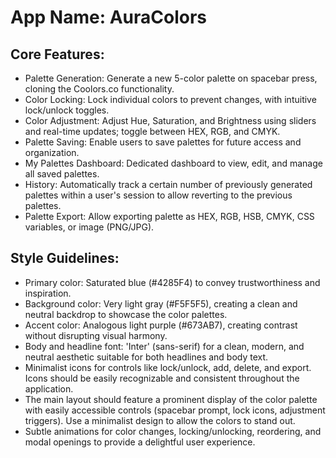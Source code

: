 # **App Name**: AuraColors

## Core Features:

- Palette Generation: Generate a new 5-color palette on spacebar press, cloning the Coolors.co functionality.
- Color Locking: Lock individual colors to prevent changes, with intuitive lock/unlock toggles.
- Color Adjustment: Adjust Hue, Saturation, and Brightness using sliders and real-time updates; toggle between HEX, RGB, and CMYK.
- Palette Saving: Enable users to save palettes for future access and organization.
- My Palettes Dashboard: Dedicated dashboard to view, edit, and manage all saved palettes.
- History: Automatically track a certain number of previously generated palettes within a user's session to allow reverting to the previous palettes.
- Palette Export: Allow exporting palette as HEX, RGB, HSB, CMYK, CSS variables, or image (PNG/JPG).

## Style Guidelines:

- Primary color: Saturated blue (#4285F4) to convey trustworthiness and inspiration. 
- Background color: Very light gray (#F5F5F5), creating a clean and neutral backdrop to showcase the color palettes.
- Accent color: Analogous light purple (#673AB7), creating contrast without disrupting visual harmony.
- Body and headline font: 'Inter' (sans-serif) for a clean, modern, and neutral aesthetic suitable for both headlines and body text.
- Minimalist icons for controls like lock/unlock, add, delete, and export. Icons should be easily recognizable and consistent throughout the application.
- The main layout should feature a prominent display of the color palette with easily accessible controls (spacebar prompt, lock icons, adjustment triggers). Use a minimalist design to allow the colors to stand out.
- Subtle animations for color changes, locking/unlocking, reordering, and modal openings to provide a delightful user experience.